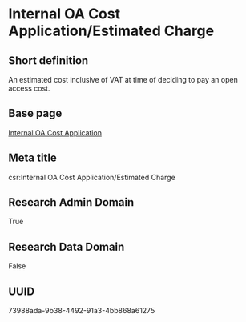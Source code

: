 # Internal OA Cost Application/Estimated Charge
## Short definition
An estimated cost inclusive of VAT at time of deciding to pay an open access cost.
## Base page
[Internal OA Cost Application](https://github.com/EuroCRIS/CASRAI-Dictionairies/blob/main/Objects/Internal%20OA%20Cost%20Application.md)
## Meta title
csr:Internal OA Cost Application/Estimated Charge
## Research Admin Domain
True
## Research Data Domain
False
## UUID
73988ada-9b38-4492-91a3-4bb868a61275
